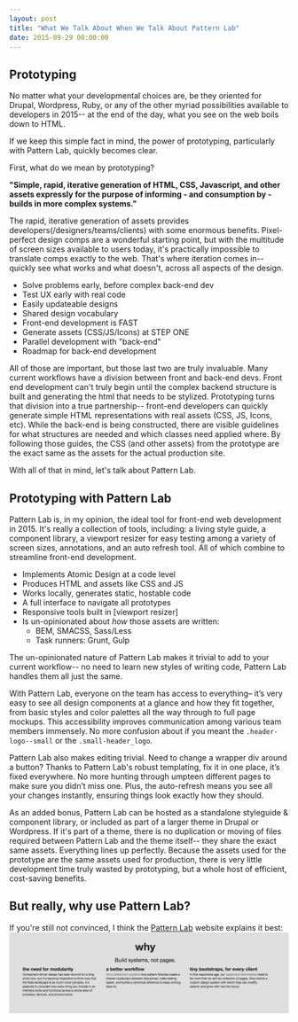 ```yaml
---
layout: post
title: "What We Talk About When We Talk About Pattern Lab"
date: 2015-09-29 00:00:00
---
```


## Prototyping

No matter what your developmental choices are, be they oriented for Drupal, Wordpress, Ruby, or any of the other myriad possibilities available to developers in 2015-- at the end of the day, what you see on the web boils down to HTML.

If we keep this simple fact in mind, the power of prototyping, particularly with Pattern Lab, quickly becomes clear.

First, what do we mean by prototyping?

**"Simple, rapid, iterative generation of HTML, CSS, Javascript, and other assets expressly for the purpose of informing - and consumption by - builds in more complex systems."**

The rapid, iterative generation of assets provides developers(/designers/teams/clients) with some enormous benefits. Pixel-perfect design comps are a wonderful starting point, but with the multitude of screen sizes available to users today, it's practically impossible to translate comps exactly to the web. That's where iteration comes in-- quickly see what works and what doesn't, across all aspects of the design.

* Solve problems early, before complex back-end dev
* Test UX early with real code
* Easily updateable designs
* Shared design vocabulary
* Front-end development is FAST
* Generate assets (CSS/JS/Icons) at STEP ONE
* Parallel development with "back-end"
* Roadmap for back-end development

All of those are important, but those last two are truly invaluable. Many current workflows have a division between front and back-end devs. Front end development can't truly begin until the complex backend structure is built and generating the html that needs to be stylized. Prototyping turns that division into a true partnership-- front-end developers can quickly generate simple HTML representations with real assets (CSS, JS, Icons, etc). While the back-end is being constructed, there are visible guidelines for what structures are needed and which classes need applied where. By following those guides, the CSS (and other assets) from the prototype are the exact same as the assets for the actual production site.

With all of that in mind, let's talk about Pattern Lab.

## Prototyping with Pattern Lab

Pattern Lab is, in my opinion, the ideal tool for front-end web development in 2015. It's really a collection of tools, including: a living style guide, a component library, a viewport resizer for easy testing among a variety of screen sizes, annotations, and an auto refresh tool. All of which combine to streamline front-end development.

* Implements Atomic Design at a code level
* Produces HTML and assets like CSS and JS
* Works locally, generates static, hostable code
* A full interface to navigate all prototypes
* Responsive tools built in [viewport resizer]
* Is un-opinionated about *how* those assets are written:
	* BEM, SMACSS, Sass/Less
	* Task runners: Grunt, Gulp​

The un-opinionated nature of Pattern Lab makes it trivial to add to your current workflow-- no need to learn new styles of writing code, Pattern Lab handles them all just the same.

With Pattern Lab, everyone on the team has access to everything– it’s very easy to see all design components at a glance and how they fit together, from basic styles and color palettes all the way through to full page mockups. This accessibility improves communication among various team members immensely. No more confusion about if you meant the `.header-logo--small` or the `.small-header_logo`.

Pattern Lab also makes editing trivial. Need to change a wrapper div around a button? Thanks to Pattern Lab's robust templating, fix it in one place, it’s fixed everywhere. No more hunting through umpteen different pages to make sure you didn’t miss one. Plus, the auto-refresh means you see all your changes instantly, ensuring things look exactly how they should.

As an added bonus, Pattern Lab can be hosted as a standalone styleguide & component library, or included as part of a larger theme in Drupal or Wordpress. If it's part of a theme, there is no duplication or moving of files required between Pattern Lab and the theme itself-- they share the exact same assets. Everything lines up perfectly. Because the assets used for the prototype are the same assets used for production, there is very little development time truly wasted by prototyping, but a whole host of efficient, cost-saving benefits.

## But really, why use Pattern Lab?
If you're still not convinced, I think the [Pattern Lab](http://patternlab.io) website explains it best:
![](/assets/posts/whypl.png)